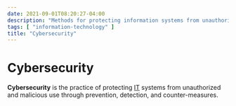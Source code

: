 ```yaml
---
date: 2021-09-01T08:20:27-04:00
description: "Methods for protecting information systems from unauthorized and malicious use"
tags: [ "information-technology" ]
title: "Cybersecurity"
---
```


# Cybersecurity

**Cybersecurity** is the practice of protecting [IT](information-technology.md) systems from unauthorized and malicious use through prevention, detection, and counter-measures.
